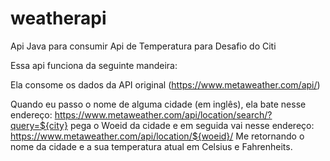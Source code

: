 # weatherapi
Api Java para consumir Api de Temperatura para Desafio do Citi

Essa api funciona da seguinte mandeira:

Ela consome os dados da API original (https://www.metaweather.com/api/)

Quando eu passo o nome de alguma cidade (em inglês), 
ela bate nesse endereço: https://www.metaweather.com/api/location/search/?query=${city}
pega o Woeid da cidade e em seguida vai nesse endereço: https://www.metaweather.com/api/location/${woeid}/
Me retornando o nome da cidade e a sua temperatura atual em Celsius e Fahrenheits.
